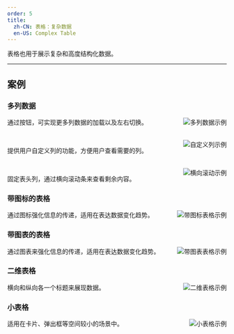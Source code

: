 ```yaml
---
order: 5
title:
  zh-CN: 表格：复杂数据
  en-US: Complex Table
---
```


表格也用于展示复杂和高度结构化数据。

---

## 案例

### 多列数据

<img class="preview-img" align="right" alt="多列数据示例" src="https://os.alipayobjects.com/rmsportal/QZGYpJVtsTwFPmj.png">

通过按钮，可实现更多列数据的加载以及左右切换。

<br>

<img class="preview-img" align="right" alt="自定义列示例" src="https://os.alipayobjects.com/rmsportal/zWUjQRpJZhYsZbY.png">

提供用户自定义列的功能，方便用户查看需要的列。

<br>

<img class="preview-img" align="right" alt="横向滚动示例" src="https://os.alipayobjects.com/rmsportal/UOTwZLweENvwlnL.png">

固定表头列，通过横向滚动条来查看剩余内容。

### 带图标的表格

<img class="preview-img" align="right" alt="带图标表格示例" src="https://os.alipayobjects.com/rmsportal/OWEXWoGlsqyhVBB.png">

通过图标强化信息的传递，适用在表达数据变化趋势。

### 带图表的表格

<img class="preview-img" align="right" alt="带图表表格示例" src="https://os.alipayobjects.com/rmsportal/znVwTXxQpXuVqPl.png">

通过图表来强化信息的传递，适用在表达数据变化趋势。

### 二维表格

<img class="preview-img" align="right" alt="二维表格示例" src="https://os.alipayobjects.com/rmsportal/RQvqwEkXpHaFago.png">

横向和纵向各一个标题来展现数据。

### 小表格

<img class="preview-img" align="right" alt="小表格示例" src="https://os.alipayobjects.com/rmsportal/dMxxUThciHFQyXS.png">

适用在卡片、弹出框等空间较小的场景中。
